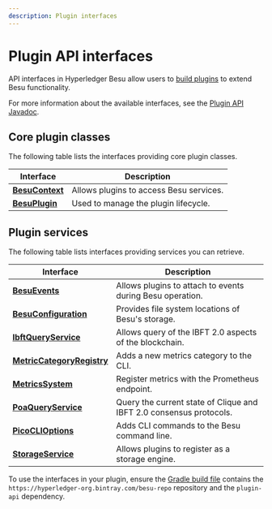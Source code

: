 ```yaml
---
description: Plugin interfaces
---
```


# Plugin API interfaces

API interfaces in Hyperledger Besu allow users to [build plugins](../Concepts/Plugins.md) to
extend Besu functionality.

For more information about the available interfaces, see the
[Plugin API Javadoc](https://javadoc.io/doc/org.hyperledger.besu/plugin-api/latest/index.html).

## Core plugin classes

The following table lists the interfaces providing core plugin classes.

| Interface                                                                                                                     | Description                             |
|-------------------------------------------------------------------------------------------------------------------------------|-----------------------------------------|
| [**BesuContext**](https://javadoc.io/doc/org.hyperledger.besu/plugin-api/latest/org/hyperledger/besu/plugin/BesuContext.html) | Allows plugins to access Besu services. |
| [**BesuPlugin**](https://javadoc.io/doc/org.hyperledger.besu/plugin-api/latest/org/hyperledger/besu/plugin/BesuPlugin.html)   | Used to manage the plugin lifecycle.    |

## Plugin services

The following table lists interfaces providing services you can retrieve.

| Interface                                                                                                                                                              | Description                                                         |
|------------------------------------------------------------------------------------------------------------------------------------------------------------------------|---------------------------------------------------------------------|
| [**BesuEvents**](https://javadoc.io/doc/org.hyperledger.besu/plugin-api/latest/org/hyperledger/besu/plugin/services/BesuEvents.html)                                   | Allows plugins to attach to events during Besu operation.           |
| [**BesuConfiguration**](https://javadoc.io/doc/org.hyperledger.besu/plugin-api/latest/org/hyperledger/besu/plugin/services/BesuConfiguration.html)                     | Provides file system locations of Besu's storage.                   |
| [**IbftQueryService**](https://javadoc.io/doc/org.hyperledger.besu/plugin-api/latest/org/hyperledger/besu/plugin/services/query/IbftQueryService.html)                 | Allows query of the IBFT 2.0 aspects of the blockchain.             |
| [**MetricCategoryRegistry**](https://javadoc.io/static/org.hyperledger.besu/plugin-api/1.3.4/org/hyperledger/besu/plugin/services/metrics/MetricCategoryRegistry.html) | Adds a new metrics category to the CLI.                             |
| [**MetricsSystem**](https://javadoc.io/doc/org.hyperledger.besu/plugin-api/latest/org/hyperledger/besu/plugin/services/MetricsSystem.html)                             | Register metrics with the Prometheus endpoint.                      |
| [**PoaQueryService**](https://javadoc.io/static/org.hyperledger.besu/plugin-api/1.3.4/org/hyperledger/besu/plugin/services/query/PoaQueryService.html)                 | Query the current state of Clique and IBFT 2.0 consensus protocols. |
| [**PicoCLIOptions**](https://javadoc.io/static/org.hyperledger.besu/plugin-api/1.3.4/org/hyperledger/besu/plugin/services/PicoCLIOptions.html)                         | Adds CLI commands to the Besu command line.                         |
| [**StorageService**](https://javadoc.io/static/org.hyperledger.besu/plugin-api/1.3.4/org/hyperledger/besu/plugin/services/StorageService.html)                         | Allows plugins to register as a storage engine.                     |

To use the interfaces in your plugin, ensure the
[Gradle build file](https://github.com/PegaSysEng/PluginsAPIDemo/blob/master/build.gradle) contains
the `https://hyperledger-org.bintray.com/besu-repo` repository and the `plugin-api` dependency.
